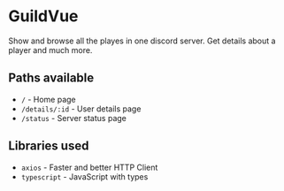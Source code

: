 # GuildVue

Show and browse all the playes in one discord server. Get details about a player and much more.

## Paths available
- `/` - Home page
- `/details/:id` - User details page
- `/status` - Server status page

## Libraries used

- `axios` - Faster and better HTTP Client
- `typescript` - JavaScript with types